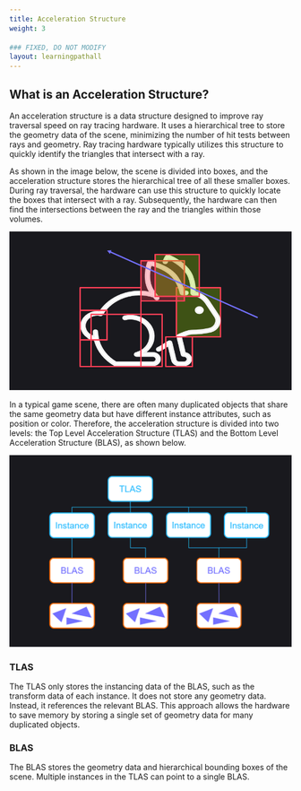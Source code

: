 ```yaml
---
title: Acceleration Structure
weight: 3

### FIXED, DO NOT MODIFY
layout: learningpathall
---
```


## What is an Acceleration Structure?

An acceleration structure is a data structure designed to improve ray traversal speed on ray tracing hardware. It uses a hierarchical tree to store the geometry data of the scene, minimizing the number of hit tests between rays and geometry. Ray tracing hardware typically utilizes this structure to quickly identify the triangles that intersect with a ray.

As shown in the image below, the scene is divided into boxes, and the acceleration structure stores the hierarchical tree of all these smaller boxes. During ray traversal, the hardware can use this structure to quickly locate the boxes that intersect with a ray. Subsequently, the hardware can then find the intersections between the ray and the triangles within those volumes.

![](images/as2.png "Figure1. The acceleration structure used to represent a scene.")


In a typical game scene, there are often many duplicated objects that share the same geometry data but have different instance attributes, such as position or color. Therefore, the acceleration structure is divided into two levels: the Top Level Acceleration Structure (TLAS) and the Bottom Level Acceleration Structure (BLAS), as shown below.

![](images/as.png "Figure2. The acceleration structure tree.")

### TLAS 
The TLAS only stores the instancing data of the BLAS, such as the transform data of each instance. It does not store any geometry data. Instead, it references the relevant BLAS. This approach allows the hardware to save memory by storing a single set of geometry data for many duplicated objects.


### BLAS
The BLAS stores the geometry data and hierarchical bounding boxes of the scene. Multiple instances in the TLAS can point to a single BLAS.



